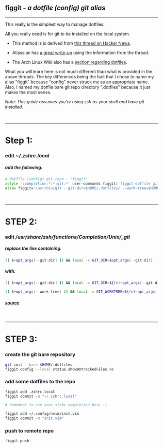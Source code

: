 ## **figgit -** *a dotfile (config) git alias*  

___

This really is the simplest way to manage dotfiles. 

All you really need is for git to be installed on the local system.


* This method is is derived from [this thread on Hacker News](https://news.ycombinator.com/item?id=11071754).

* Atlassian has [a great write-up](https://www.atlassian.com/git/tutorials/dotfiles) using the information from the thread. 

* The Arch Linux Wiki also has a [section regarding dotfiles](https://wiki.archlinux.org/title/Dotfiles).


What you will learn here is not much different than what is provided in the above threads. The key differences being the fact that I chose to name my alias "figgit" because "config" never struck me as an appropriate name. Also, I named my dotfile bare git repo directory ".dotfiles" because it just makes the most sense.

*Note: This guide assumes you're using zsh as your shell and have git installed.*

<br />

___


# Step 1:

### edit *~/.zshrc.local*

##### add the following:

```zsh
# dotfile (config) git repo - "figgit"
zstyle ':completion:*:*:git:*' user-commands figgit:'figgit dotfile git alias'
alias figgit='/usr/bin/git --git-dir=$HOME/.dotfiles/ --work-tree=$HOME'
```

<br />

___


# STEP 2:

### edit */usr/share/zsh/functions/Completion/Unix/_git*

##### replace the line containing: 

```zsh
(( $+opt_args[--git-dir] )) && local -x GIT_DIR=$opt_args[--git-dir]
```
##### with:

```zsh
(( $+opt_args[--git-dir] )) && local -x GIT_DIR=${(e)~opt_args[--git-dir]}

(( $+opt_args[--work-tree] )) && local -x GIT_WORKTREE=${(e)~opt_args[--work-tree]}
```

##### [source](https://unix.stackexchange.com/a/550566/453739)

<br />

___


# STEP 3:

### create the git bare repository

```zsh
git init --bare $HOME/.dotfiles
figgit config --local status.showUntrackedFiles no
```

### add some dotfiles to the repo

```zsh
figgit add .zshrc.local
figgit commit -m "~/.zshrc.local"

# remember to use your <tab> completion here :)

figgit add ~/.config/nvim/init.vim
figgit commit -m "init.vim"
```

### push to remote repo

```
figgit push
```
